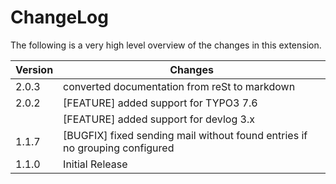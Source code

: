 ChangeLog
=========

The following is a very high level overview of the changes in this extension.

|Version|Changes|
|-------|-------|
|2.0.3| converted documentation from reSt to markdown|
|2.0.2| [FEATURE] added support for TYPO3 7.6|
|| [FEATURE] added support for devlog 3.x|
|1.1.7| [BUGFIX] fixed sending mail without found entries if no grouping configured|
|1.1.0| Initial Release|


